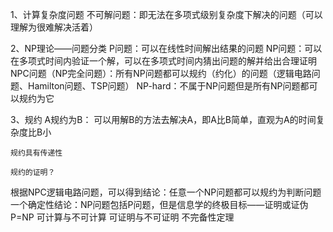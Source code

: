 1、计算复杂度问题
  不可解问题：即无法在多项式级别复杂度下解决的问题（可以理解为很难解决活着）
	

2、NP理论——问题分类
	P问题：可以在线性时间解出结果的问题
	NP问题：可以在多项式时间内验证一个解，可以在多项式时间内猜出问题的解并给出合理证明
	NPC问题（NP完全问题）：所有NP问题都可以规约（约化）的问题（逻辑电路问题、Hamilton问题、TSP问题）
	NP-hard：不属于NP问题但是所有NP问题都可以规约为它

3、规约
	A规约为B： 可以用解B的方法去解决A，即A比B简单，直观为A的时间复杂度比B小

	规约具有传递性

	规约的证明？
	

根据NPC逻辑电路问题，可以得到结论：任意一个NP问题都可以规约为判断问题
一个确定性结论：NP问题包括P问题，但是信息学的终极目标——证明或证伪P=NP
可计算与不可计算
可证明与不可证明
不完备性定理